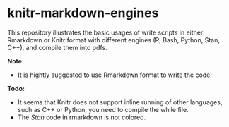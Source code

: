 # knitr-markdown-engines

This repository illustrates the basic usages of write scripts in either Rmarkdown or Knitr format with different engines (R, Bash, Python, Stan, C++), and compile them into pdfs.

**Note:**
- It is hightly suggested to use Rmarkdown format to write the code;

**Todo:**
- It seems that Knitr does not support inline running of other languages, such as C++ or Python, you need to compile the while file.
- The *Stan* code in rmarkdown is not colored.
